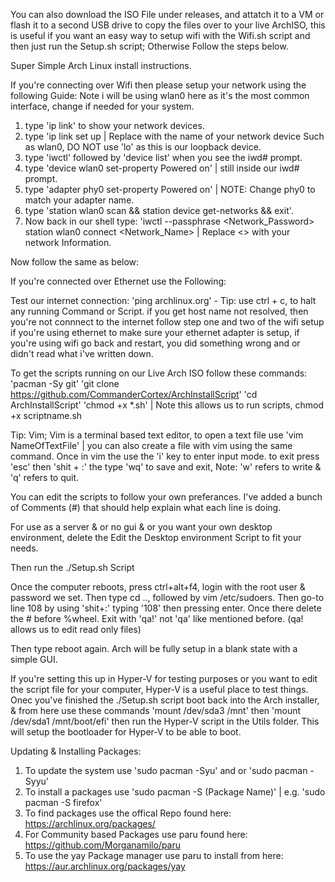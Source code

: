 You can also download the ISO File under releases, and attatch it to a VM or flash it to a second USB drive to copy the files over to your live ArchISO, 
this is useful if you want an easy way to setup wifi with the Wifi.sh script and then just run the Setup.sh script; Otherwise Follow the steps below.

Super Simple Arch Linux install instructions.

If you're connecting over Wifi then please setup your network using the following Guide: Note i will be using wlan0 here as it's the most common interface, change if needed for your system.
1. type 'ip link' to show your network devices.
2. type 'ip link <Device> set up | Replace <Device> with the name of your network device Such as wlan0, DO NOT use 'lo' as this is our loopback device.
3. type 'iwctl' followed by 'device list' when you see the iwd# prompt.
4. type 'device wlan0 set-property Powered on' | still inside our iwd# prompt.
5. type 'adapter phy0 set-property Powered on' | NOTE: Change phy0 to match your adapter name.
6. type 'station wlan0 scan && station device get-networks && exit'.
7. Now back in our shell type: 'iwctl --passphrase <Network_Password> station wlan0 connect <Network_Name> | Replace <> with your network Information.

Now follow the same as below:

If you're connected over Ethernet use the Following:

Test our internet connection:
'ping archlinux.org' - Tip: use ctrl + c, to halt any running Command or Script.
if you get host name not resolved, then you're not connnect to the internet follow step one and two of the wifi setup if you're using ethernet to make sure your ethernet adapter is setup, if you're using wifi go back and restart, you did something wrong and or didn't read what i've written down.

To get the scripts running on our Live Arch ISO follow these commands:
'pacman -Sy git'
'git clone https://github.com/CommanderCortex/ArchInstallScript'
'cd ArchInstallScript'
'chmod +x *.sh' | Note this allows us to run scripts, chmod +x scriptname.sh

Tip: Vim;
Vim is a terminal based text editor, to open a text file use 'vim NameOfTextFile' | you can also create a file with vim using the same command.
Once in vim the use the 'i' key to enter input mode. to exit press 'esc' then 'shit + :' the type 'wq' to save and exit, Note: 'w' refers to write & 'q' refers to quit.

You can edit the scripts to follow your own preferances. I've added a bunch of Comments (#) that should help explain what each line is doing.

For use as a server & or no gui & or you want your own desktop environment, delete the Edit the Desktop environment Script to fit your needs.

Then run the ./Setup.sh Script

Once the computer reboots, press ctrl+alt+f4, login with the root user & password we set. Then type cd .., followed by vim /etc/sudoers. Then go-to line 108 by using 'shit+:' typing '108' then pressing enter.
Once there delete the # before %wheel. Exit with 'qa!' not 'qa' like mentioned before. (qa! allows us to edit read only files)

Then type reboot again. 
Arch will be fully setup in a blank state with a simple GUI.

If you're setting this up in Hyper-V for testing purposes or you want to edit the script file for your computer, Hyper-V is a useful place to test things. Onec you've finished the ./Setup.sh script boot back into the Arch installer,
& from here use these commands 'mount /dev/sda3 /mnt' then 'mount /dev/sda1 /mnt/boot/efi' then run the Hyper-V script in the Utils folder. This will setup the bootloader for Hyper-V to be able to boot.

Updating & Installing Packages:
1. To update the system use 'sudo pacman -Syu' and or 'sudo pacman -Syyu'
2. To install a packages use 'sudo pacman -S (Package Name)' | e.g. 'sudo pacman -S firefox'
3. To find packages use the offical Repo found here: https://archlinux.org/packages/
4. For Community based Packages use paru found here: https://github.com/Morganamilo/paru
5. To use the yay Package manager use paru to install from here: https://aur.archlinux.org/packages/yay
